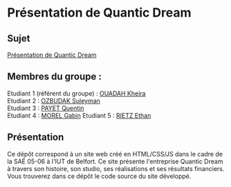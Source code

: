 # Présentation de Quantic Dream

## Sujet

[Présentation de Quantic Dream](https://quentin0312.github.io/QuanticDream/)

## Membres du groupe :

Etudiant 1 (référent du groupe) : [OUADAH Kheira](mailto:kheira.ouadah@edu.univ-fcomte.fr?subject=SAE_1_05_06)  
Etudiant 2 : [OZBUDAK Suleyman](mailto:suleyman.ozbudak@edu.univ-fcomte.fr?subject=SAE_1_05_06)  
Etudiant 3 : [PAYET Quentin](mailto:quentin.payet2@edu.univ-fcomte.fr?subject=SAE_1_05_06)  
Etudiant 4 : [MOREL Gabin](mailto:gabien.morel2@edu.univ-fcomte.fr?subject=SAE_1_05_06)
Etudiant 5 : [RIETZ Ethan](mailto:ethan.rietz@edu.univ-fcomte.fr?subject=SAE_1_05_06)

## Présentation

Ce dépôt correspond à un site web créé en HTML/CSS/JS dans le cadre de la SAÉ 05-06 à l'IUT de Belfort. Ce site présente l'entreprise Quantic Dream à travers son histoire, son studio, ses réalisations et ses résultats financiers. Vous trouverez dans ce dépôt le code source du site développé.
